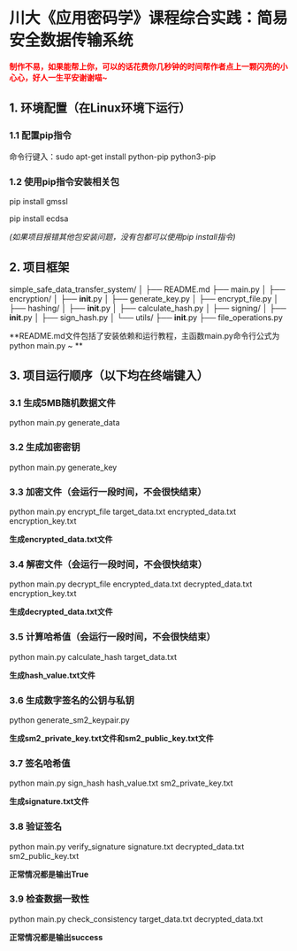 # 川大《应用密码学》课程综合实践：简易安全数据传输系统

<font color=red>**制作不易，如果能帮上你，可以的话花费你几秒钟的时间帮作者点上一颗闪亮的小心心，好人一生平安谢谢喵~**</font>

## 1. 环境配置（在Linux环境下运行）

### 1.1 配置pip指令

命令行键入：sudo apt-get install python-pip python3-pip

### 1.2 使用pip指令安装相关包

pip install gmssl

pip install ecdsa

*(如果项目报错其他包安装问题，没有包都可以使用pip install指令)*



## 2. 项目框架

simple_safe_data_transfer_system/
│
├── README.md
├── main.py 
│
├── encryption/
│   ├── __init__.py
│   ├── generate_key.py
│   ├── encrypt_file.py
│
├── hashing/
│   ├── __init__.py
│   ├── calculate_hash.py
│
├── signing/
│   ├── __init__.py
│   ├── sign_hash.py
│
└── utils/
    ├── __init__.py
    ├── file_operations.py

**README.md文件包括了安装依赖和运行教程，主函数main.py命令行公式为 python main.py ~ **



## 3. 项目运行顺序（以下均在终端键入）

### 3.1 生成5MB随机数据文件

python main.py generate_data

### 3.2 生成加密密钥

python main.py generate_key

### 3.3 加密文件（会运行一段时间，不会很快结束）

python main.py encrypt_file target_data.txt encrypted_data.txt encryption_key.txt

**生成encrypted_data.txt文件**

### 3.4 解密文件（会运行一段时间，不会很快结束）

python main.py decrypt_file encrypted_data.txt decrypted_data.txt encryption_key.txt

**生成decrypted_data.txt文件**

### 3.5 计算哈希值（会运行一段时间，不会很快结束）

python main.py calculate_hash target_data.txt

**生成hash_value.txt文件**

### 3.6 生成数字签名的公钥与私钥

python generate_sm2_keypair.py

**生成sm2_private_key.txt文件和sm2_public_key.txt文件**

### 3.7 签名哈希值

python main.py sign_hash hash_value.txt sm2_private_key.txt

**生成signature.txt文件**

### 3.8 验证签名

python main.py verify_signature signature.txt decrypted_data.txt sm2_public_key.txt

**正常情况都是输出True**

### 3.9 检查数据一致性

python main.py check_consistency target_data.txt decrypted_data.txt

**正常情况都是输出success**
